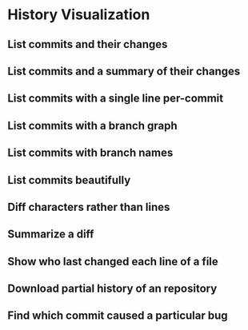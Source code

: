 # History Visualization
## List commits and their changes

## List commits and a summary of their changes

## List commits with a single line per-commit

## List commits with a branch graph

## List commits with branch names

## List commits beautifully

## Diff characters rather than lines

## Summarize a diff

## Show who last changed each line of a file

## Download partial history of an repository

## Find which commit caused a particular bug
